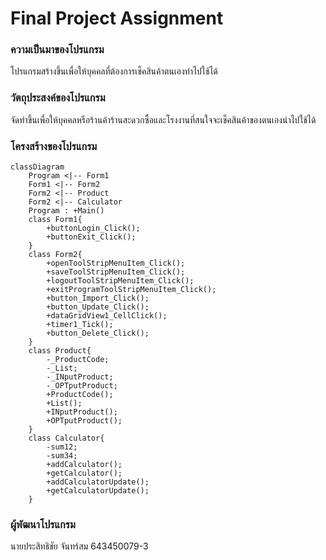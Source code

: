 # Final Project Assignment

### ความเป็นมาของโปรแกรม
โปรแกรมสร้างขึ้นเพื่อให้บุคคลที่ต้องการเช็คสินค้าตนเองทำไปใช้ได้

### วัตถุประสงค์ของโปรแกรม
จัดทำขึ้นเพื่อให้บุคคลหรือร้านค้าร้านสะดวกซื้อและโรงงานที่สนใจจะเช็คสินค้าของตนเองนำไปใช้ได้

### โครงสร้างของโปรแกรม

```mermaid
classDiagram
    Program <|-- Form1
    Form1 <|-- Form2
    Form2 <|-- Product
    Form2 <|-- Calculator
    Program : +Main()
    class Form1{
        +buttonLogin_Click();
        +buttonExit_Click();
    }
    class Form2{
        +openToolStripMenuItem_Click();
        +saveToolStripMenuItem_Click();
        +logoutToolStripMenuItem_Click();
        +exitProgramToolStripMenuItem_Click();
        +button_Import_Click();
        +button_Update_Click();
        +dataGridView1_CellClick();
        +timer1_Tick();
        +button_Delete_Click();
    }
    class Product{
        -_ProductCode;
        -_List;
        -_INputProduct;
        -_OPTputProduct;
        +ProductCode();
        +List();
        +INputProduct();
        +OPTputProduct();
    }
    class Calculator{
        -sum12;
        -sum34;
        +addCalculator();
        +getCalculator();
        +addCalculatorUpdate();
        +getCalculatorUpdate();
    }
```

### ผู้พัฒนาโปรแกรม
นายประสิทธิชัย จันทร์สม 643450079-3
